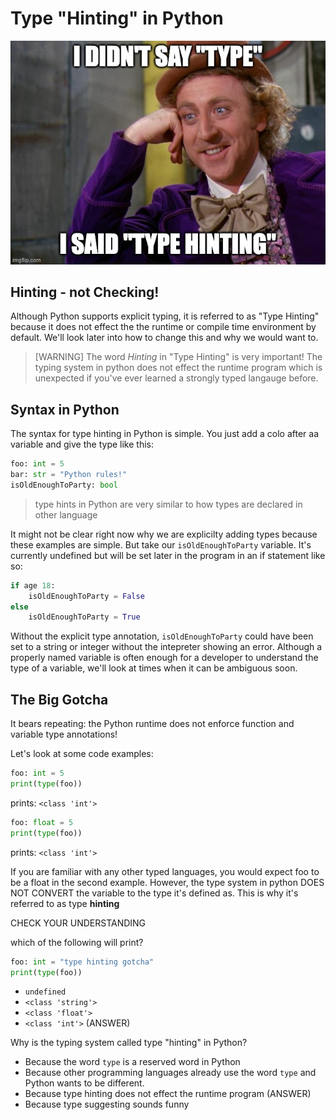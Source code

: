 # Type "Hinting" in Python

![Wonka about to turn you into a blueberry](/images/memes/type_hinting_meme.jpg)

## Hinting - not Checking!

Although Python supports explicit typing, it is referred to as "Type Hinting" because it does not effect the the runtime or compile time environment by default. We'll look later into how to change this and why we would want to.

> [WARNING] The word *Hinting* in "Type Hinting" is very important! The typing system in python does not effect the runtime program which is unexpected if you've ever learned a strongly typed langauge before.

## Syntax in Python

The syntax for type hinting in Python is simple. You just add a colo after aa variable and give the type like this:
```py
foo: int = 5
bar: str = "Python rules!"
isOldEnoughToParty: bool
```

> type hints in Python are very similar to how types are declared in other language

It might not be clear right now why we are explicilty adding types because these examples are simple. But take our `isOldEnoughToParty` variable. It's currently undefined but will be set later in the program in an if statement like so:

```py
if age 18:
    isOldEnoughToParty = False
else
    isOldEnoughToParty = True
```

Without the explicit type annotation, `isOldEnoughToParty` could have been set to a string or integer without the intepreter showing an error. Although a properly named variable is often enough for a developer to understand the type of a variable, we'll look at times when it can be ambiguous soon.

## The Big Gotcha

It bears repeating: the Python runtime does not enforce function and variable type annotations!

Let's look at some code examples:

```py
foo: int = 5
print(type(foo))
```
prints: `<class 'int'>`

```py
foo: float = 5
print(type(foo))
```
prints: `<class 'int'>`

If you are familiar with any other typed languages, you would expect foo to be a float in the second example. However, the type system in python DOES NOT CONVERT the variable to the type it's defined as. This is why it's referred to as type **hinting**

CHECK YOUR UNDERSTANDING

which of the following will print?
```py
foo: int = "type hinting gotcha"
print(type(foo))
```
- `undefined`
- `<class 'string'>`
- `<class 'float'>`
- `<class 'int'>`  (ANSWER)

Why is the typing system called type "hinting" in Python?

- Because the word `type` is a reserved word in Python
- Because other programming languages already use the word `type` and Python wants to be different.
- Because type hinting does not effect the runtime program (ANSWER)
- Because type suggesting sounds funny

